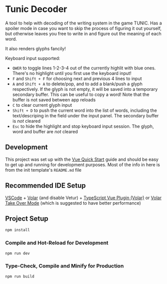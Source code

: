 # Tunic Decoder

A tool to help with decoding of the writing system in the game TUNIC. Has a spoiler mode in case you want to skip the process of figuring it out yourself, but otherwise leaves you free to write in and figure out the meaning of each word.

It also renders glyphs fancily!

Keyboard input supported:
- `QWER` to toggle lines 1-2-3-4 out of the currently highlit with blue ones. There's no highlight until you first use the keyboard input!
- `F` and `Shift + F` for choosing next and previous 4 lines to input
- `A` and `Shift + A` to delete/pop, and to add a blank/push a glyph respectively. If the glyph is not empty, it will be saved into a temporary secondary buffer. This can be useful to copy a word! Note that the buffer is not saved between app reloads
- `C` to clear current glyph input
- `Shift + D` to push the current word into the list of words, including the text/descriping in the field under the input panel. The secondary buffer is *not* cleared
- `Esc` to hide the highlight and stop keyboard input session. The glyph, word and buffer are *not* cleared

## Development

This project was set up with the [Vue Quick Start](https://vuejs.org/guide/quick-start.html) guide and should be easy to get up and running for development purposes. Most of the info in here is from the init template's `README.md` file

## Recommended IDE Setup

[VSCode](https://code.visualstudio.com/) + [Volar](https://marketplace.visualstudio.com/items?itemName=johnsoncodehk.volar) (and disable Vetur) + [TypeScript Vue Plugin (Volar)](https://marketplace.visualstudio.com/items?itemName=johnsoncodehk.vscode-typescript-vue-plugin) or [Volar Take Over Mode](https://github.com/johnsoncodehk/volar/discussions/471) (which is suggested to have better performance)

## Project Setup

```sh
npm install
```

### Compile and Hot-Reload for Development

```sh
npm run dev
```

### Type-Check, Compile and Minify for Production

```sh
npm run build
```
